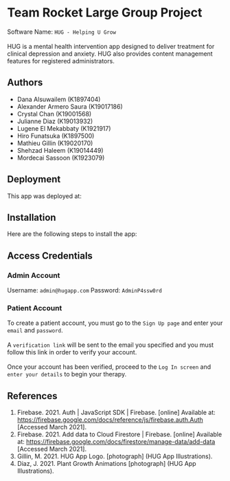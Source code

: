 # Team Rocket Large Group Project

Software Name: `HUG - Helping U Grow`\
\
HUG is a mental health intervention app designed to deliver treatment for clinical depression and anxiety. HUG also provides content management features for registered administrators.

## Authors

- Dana Alsuwailem (K1897404)
- Alexander Armero Saura (K19017186)
- Crystal Chan (K19001568)
- Julianne Diaz (K19013932)
- Lugene El Mekabbaty (K1921917)
- Hiro Funatsuka (K1897500)
- Mathieu Gillin (K19020170)
- Shehzad Haleem (K19014449)
- Mordecai Sassoon (K1923079)

## Deployment

This app was deployed at:

## Installation

Here are the following steps to install the app:

## Access Credentials

### Admin Account

Username: `admin@hugapp.com`
Password: `AdminP4ssw0rd`

### Patient Account

To create a patient account, you must go to the `Sign Up page` and enter your `email` and `password`.\
\
A `verification link` will be sent to the email you specified and you must follow this link in order to verify your account.\
\
Once your account has been verified, proceed to the `Log In screen` and `enter your details` to begin your therapy.

## References

1. Firebase. 2021. Auth | JavaScript SDK | Firebase. [online] Available at: <https://firebase.google.com/docs/reference/js/firebase.auth.Auth> [Accessed March 2021].
2. Firebase. 2021. Add data to Cloud Firestore | Firebase. [online] Available at: <https://firebase.google.com/docs/firestore/manage-data/add-data> [Accessed March 2021].
3. Gillin, M. 2021. HUG App Logo. [photograph] (HUG App Illustrations).
4. Diaz, J. 2021. Plant Growth Animations [photograph] (HUG App Illustrations).
